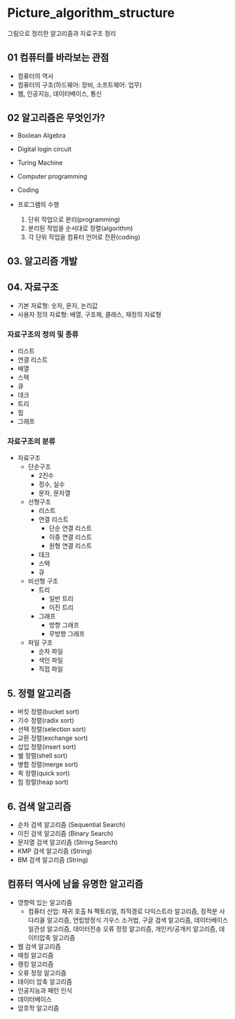# Picture_algorithm_structure

그림으로 정리한 알고리즘과 자료구조 정리

## 01 컴퓨터를 바라보는 관점

- 컴퓨터의 역사
- 컴퓨터의 구조(하드웨어: 장비, 소프트웨어: 업무)
- 웹, 인공지능, 데이터베이스, 통신

## 02 알고리즘은 무엇인가?

- Boolean Algebra
- Digital login circuit
- Turing Machine
- Computer programming
- Coding
- 프로그램의 수행

  1. 단위 작업으로 분리(programming)
  2. 분리된 작업을 순서대로 정렬(algorithm)
  3. 각 단위 작업을 컴퓨터 언어로 전환(coding)

## 03. 알고리즘 개발

## 04. 자료구조

- 기본 자료형: 숫자, 문자, 논리값
- 사용자 정의 자료형: 배열, 구조체, 클래스, 재정의 자료형

### 자료구조의 정의 및 종류

- 리스트
- 연결 리스트
- 배열
- 스택
- 큐
- 데크
- 트리
- 힙
- 그래프

### 자료구조의 분류

- 자료구조
  - 단순구조
    - 2진수
    - 정수, 실수
    - 문자, 문자열
  - 선형구조
    - 리스트
    - 연결 리스트
      - 단순 연결 리스트
      - 이중 연결 리스트
      - 원형 연결 리스트
    - 데크
    - 스택
    - 큐
  - 비선형 구조
    - 트리
      - 일반 트리
      - 이진 트리
    - 그래프
      - 방향 그래프
      - 무방향 그래프
  - 파일 구조
    - 순차 파일
    - 색인 파일
    - 직접 파일

## 5. 정렬 알고리즘

- 버킷 정렬(bucket sort)
- 기수 정렬(radix sort)
- 선택 정렬(selection sort)
- 교환 정렬(exchange sort)
- 삽입 정렬(insert sort)
- 쉘 정렬(shell sort)
- 병합 정렬(merge sort)
- 퀵 정렬(quick sort)
- 힙 정렬(heap sort)

## 6. 검색 알고리즘

- 순차 검색 알고리즘 (Sequential Search)
- 이진 검색 알고리즘 (Binary Search)
- 문자열 검색 알고리즘 (String Search)
- KMP 검색 알고리즘 (String)
- BM 검색 알고리즘 (String)

## 컴퓨터 역사에 남을 유명한 알고리즘

- 영향력 있는 알고리즘
  - 컴퓨터 산업: 재귀 호출 N 팩토리얼, 최적경로 다익스트라 알고리즘, 정적분 사다리꼴 알고리즘, 연립방정식 가우스 소거법, 구글 검색 알고리즘, 데이터베이스 일관성 알고리즘, 데이터전송 오류 정정 알고리즘, 개인키/공개키 알고리즘, 데이터압축 알고리즘
- 웹 검색 알고리즘
- 매칭 알고리즘
- 랭킹 알고리즘
- 오류 정정 알고리즘
- 데이터 압축 알고리즘
- 인공지능과 패턴 인식
- 데이터베이스
- 암호학 알고리즘
